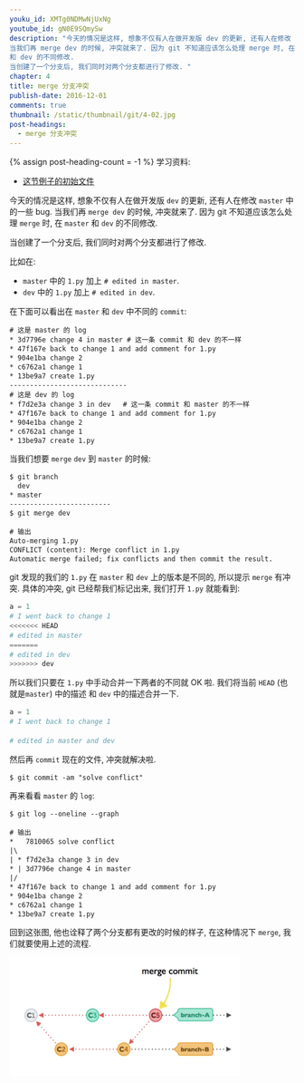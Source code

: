 ```yaml
---
youku_id: XMTg0NDMwNjUxNg
youtube_id: gN0E9SQmySw
description: "今天的情况是这样, 想象不仅有人在做开发版 dev 的更新, 还有人在修改 master 中的一些 bug.
当我们再 merge dev 的时候, 冲突就来了. 因为 git 不知道应该怎么处理 merge 时, 在 master
和 dev 的不同修改.
当创建了一个分支后, 我们同时对两个分支都进行了修改. "
chapter: 4
title: merge 分支冲突
publish-date: 2016-12-01
comments: true
thumbnail: /static/thumbnail/git/4-02.jpg
post-headings:
  - merge 分支冲突
---
```

{% assign post-heading-count = -1 %}
学习资料:
  * [这节例子的初始文件](/static/results/git/initial-files/for_gitTUT_4-2.zip)
  

今天的情况是这样, 想象不仅有人在做开发版 `dev` 的更新, 还有人在修改 `master` 中的一些 bug.
当我们再 `merge dev` 的时候, 冲突就来了. 因为 git 不知道应该怎么处理 `merge` 时, 在 `master`
和 `dev` 的不同修改.


当创建了一个分支后, 我们同时对两个分支都进行了修改. 

比如在:

* `master` 中的 `1.py` 加上 `# edited in master`.
* `dev` 中的 `1.py` 加上 `# edited in dev`.

在下面可以看出在 `master` 和 `dev` 中不同的 `commit`:

``` shell
# 这是 master 的 log
* 3d7796e change 4 in master # 这一条 commit 和 dev 的不一样
* 47f167e back to change 1 and add comment for 1.py
* 904e1ba change 2
* c6762a1 change 1
* 13be9a7 create 1.py
-----------------------------
# 这是 dev 的 log
* f7d2e3a change 3 in dev   # 这一条 commit 和 master 的不一样
* 47f167e back to change 1 and add comment for 1.py
* 904e1ba change 2
* c6762a1 change 1
* 13be9a7 create 1.py
```

当我们想要 `merge` `dev` 到 `master` 的时候:

```shell
$ git branch
  dev
* master
-------------------------
$ git merge dev

# 输出
Auto-merging 1.py
CONFLICT (content): Merge conflict in 1.py
Automatic merge failed; fix conflicts and then commit the result.
```

git 发现的我们的 `1.py` 在 `master` 和 `dev` 上的版本是不同的, 所以提示 `merge` 有冲突. 具体的冲突, 
git 已经帮我们标记出来, 我们打开 `1.py` 就能看到:

```python
a = 1
# I went back to change 1
<<<<<<< HEAD
# edited in master
=======
# edited in dev
>>>>>>> dev
```

所以我们只要在 `1.py` 中手动合并一下两者的不同就 OK 啦. 我们将当前 `HEAD` (也就是`master`) 中的描述 和 `dev` 中的描述合并一下.

```python
a = 1
# I went back to change 1

# edited in master and dev
```

然后再 `commit` 现在的文件, 冲突就解决啦.

```shell
$ git commit -am "solve conflict"
```

再来看看 `master` 的 `log`:

```shell
$ git log --oneline --graph

# 输出
*   7810065 solve conflict
|\  
| * f7d2e3a change 3 in dev
* | 3d7796e change 4 in master
|/  
* 47f167e back to change 1 and add comment for 1.py
* 904e1ba change 2
* c6762a1 change 1
* 13be9a7 create 1.py
```

回到这张图, 
他也诠释了两个分支都有更改的时候的样子, 在这种情况下 `merge`, 我们就要使用上述的流程.

<img class="course-image" src="/static/results/git/4-2-1.png">

